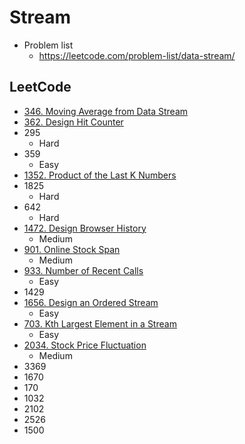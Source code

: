 # Stream

- Problem list
  - https://leetcode.com/problem-list/data-stream/

## LeetCode

- [346. Moving Average from Data Stream](https://leetcode.com/problems/moving-average-from-data-stream/description/)
- [362. Design Hit Counter](https://leetcode.com/problems/design-hit-counter/description/)
- 295
  - Hard
- 359
  - Easy
- [1352. Product of the Last K Numbers](https://leetcode.com/problems/product-of-the-last-k-numbers/description/)
- 1825
  - Hard
- 642
  - Hard
- [1472. Design Browser History](https://leetcode.com/problems/design-browser-history/description/)
  - Medium
- [901. Online Stock Span](https://leetcode.com/problems/online-stock-span/description/)
  - Medium
- [933. Number of Recent Calls](https://leetcode.com/problems/number-of-recent-calls/description/?envType=problem-list-v2&envId=data-stream)
  - Easy
- 1429
- [1656. Design an Ordered Stream](https://leetcode.com/problems/design-an-ordered-stream/description/)
  - Easy
- [703. Kth Largest Element in a Stream](https://leetcode.com/problems/kth-largest-element-in-a-stream/description/)
  - Easy
- [2034. Stock Price Fluctuation](https://leetcode.com/problems/stock-price-fluctuation/description/)
  - Medium
- 3369
- 1670
- 170
- 1032
- 2102
- 2526
- 1500